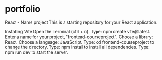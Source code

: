 # portfolio

React - Name project
This is a starting repository for your React application.

Installing Vite
Open the Terminal (ctrl + ù).
Type: npm create vite@latest.
Enter a name for your project, "frontend-courseproject".
Choose a library: React.
Choose a language: JavaScript.
Type: cd frontend-courseproject to change the directory.
Type: npm install to install all dependencies.
Type: npm run dev to start the server.
